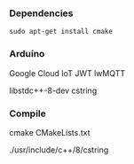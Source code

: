 ### Dependencies
```
sudo apt-get install cmake
```


### Arduíno
Google Cloud IoT JWT
lwMQTT

libstdc++-8-dev
cstring

### Compile
cmake CMakeLists.txt


./usr/include/c++/8/cstring
